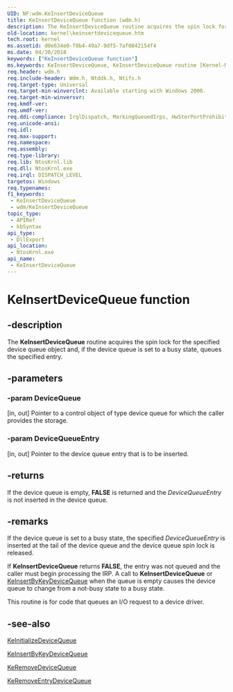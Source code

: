 ```yaml
---
UID: NF:wdm.KeInsertDeviceQueue
title: KeInsertDeviceQueue function (wdm.h)
description: The KeInsertDeviceQueue routine acquires the spin lock for the specified device queue object and, if the device queue is set to a busy state, queues the specified entry.
old-location: kernel\keinsertdevicequeue.htm
tech.root: kernel
ms.assetid: d0e634e0-f0b4-49a7-9df5-7af0842154f4
ms.date: 04/30/2018
keywords: ["KeInsertDeviceQueue function"]
ms.keywords: KeInsertDeviceQueue, KeInsertDeviceQueue routine [Kernel-Mode Driver Architecture], k105_a527fbb6-bb60-4051-9983-e960d9406abe.xml, kernel.keinsertdevicequeue, wdm/KeInsertDeviceQueue
req.header: wdm.h
req.include-header: Wdm.h, Ntddk.h, Ntifs.h
req.target-type: Universal
req.target-min-winverclnt: Available starting with Windows 2000.
req.target-min-winversvr: 
req.kmdf-ver: 
req.umdf-ver: 
req.ddi-compliance: IrqlDispatch, MarkingQueuedIrps, HwStorPortProhibitedDDIs, IrqlDispatch(storport)
req.unicode-ansi: 
req.idl: 
req.max-support: 
req.namespace: 
req.assembly: 
req.type-library: 
req.lib: NtosKrnl.lib
req.dll: NtosKrnl.exe
req.irql: DISPATCH_LEVEL
targetos: Windows
req.typenames: 
f1_keywords:
 - KeInsertDeviceQueue
 - wdm/KeInsertDeviceQueue
topic_type:
 - APIRef
 - kbSyntax
api_type:
 - DllExport
api_location:
 - NtosKrnl.exe
api_name:
 - KeInsertDeviceQueue
---
```


# KeInsertDeviceQueue function


## -description

The <b>KeInsertDeviceQueue</b> routine acquires the spin lock for the specified device queue object and, if the device queue is set to a busy state, queues the specified entry.

## -parameters

### -param DeviceQueue 

[in, out]
Pointer to a control object of type device queue for which the caller provides the storage.

### -param DeviceQueueEntry 

[in, out]
Pointer to the device queue entry that is to be inserted.

## -returns

If the device queue is empty, <b>FALSE</b> is returned and the <i>DeviceQueueEntry</i> is not inserted in the device queue.

## -remarks

If the device queue is set to a busy state, the specified <i>DeviceQueueEntry</i> is inserted at the tail of the device queue and the device queue spin lock is released.

If <b>KeInsertDeviceQueue</b> returns <b>FALSE</b>, the entry was not queued and the caller must begin processing the IRP. A call to <b>KeInsertDeviceQueue</b> or <a href="https://docs.microsoft.com/windows-hardware/drivers/ddi/wdm/nf-wdm-keinsertbykeydevicequeue">KeInsertByKeyDeviceQueue</a> when the queue is empty causes the device queue to change from a not-busy state to a busy state.

This routine is for code that queues an I/O request to a device driver.

## -see-also

<a href="https://docs.microsoft.com/windows-hardware/drivers/ddi/wdm/nf-wdm-keinitializedevicequeue">KeInitializeDeviceQueue</a>



<a href="https://docs.microsoft.com/windows-hardware/drivers/ddi/wdm/nf-wdm-keinsertbykeydevicequeue">KeInsertByKeyDeviceQueue</a>



<a href="https://docs.microsoft.com/windows-hardware/drivers/ddi/wdm/nf-wdm-keremovedevicequeue">KeRemoveDeviceQueue</a>



<a href="https://docs.microsoft.com/windows-hardware/drivers/ddi/wdm/nf-wdm-keremoveentrydevicequeue">KeRemoveEntryDeviceQueue</a>

